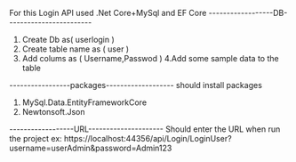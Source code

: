 For this Login API used .Net Core+MySql and EF Core
------------------DB------------------------
1. Create Db as( userlogin )
2. Create table name as ( user )
3. Add colums as ( Username,Passwod )
4.Add some sample data to the table

-----------------packages-------------------
should install packages 
1. MySql.Data.EntityFrameworkCore
2. Newtonsoft.Json

------------------URL---------------------
Should enter the URL when run the project 
ex: https://localhost:44356/api/Login/LoginUser?username=userAdmin&password=Admin123
